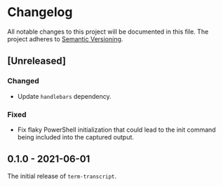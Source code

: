 # Changelog

All notable changes to this project will be documented in this file.
The project adheres to [Semantic Versioning](http://semver.org/spec/v2.0.0.html).

## [Unreleased]

### Changed

- Update `handlebars` dependency.

### Fixed

- Fix flaky PowerShell initialization that could lead to the init command
  being included into the captured output.

## 0.1.0 - 2021-06-01

The initial release of `term-transcript`.

